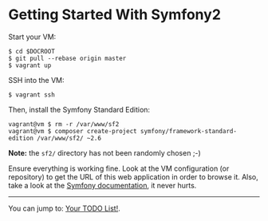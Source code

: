Getting Started With Symfony2
=============================

Start your VM:

    $ cd $DOCROOT
    $ git pull --rebase origin master
    $ vagrant up

SSH into the VM:

    $ vagrant ssh

Then, install the Symfony Standard Edition:

    vagrant@vm $ rm -r /var/www/sf2
    vagrant@vm $ composer create-project symfony/framework-standard-edition /var/www/sf2/ ~2.6

**Note:** the `sf2/` directory has not been randomly chosen ;-)

Ensure everything is working fine. Look at the VM configuration (or repository)
to get the URL of this web application in order to browse it.
Also, take a look at the [Symfony
documentation](http://symfony.com/doc/current/index.html), it never hurts.

---

You can jump to: [Your TODO List!](8.md).
